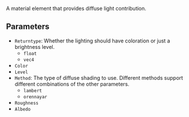 A material element that provides diffuse light contribution.

## Parameters

* `Returntype`: Whether the lighting should have coloration or just a brightness level.
  * `float`
  * `vec4`
* `Color`
* `Level`
* `Method`: The type of diffuse shading to use. Different methods support different combinations of the other parameters.
  * `lambert`
  * `orennayar`
* `Roughness`
* `Albedo`